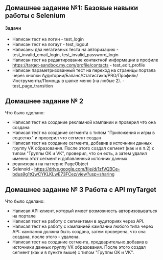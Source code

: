 ## Домашнее задание №1: Базовые навыки работы с Selenium
#### Задачи
* Написан тест на логин  - test_login
* Написан тест на логаут - test_logout
* Написаны два негативных теста на авторизацию - test_invalid_email_login, test_invalid_password_login
* Написан тест на редактирование контактной информации в профиле https://target-sandbox.my.com/profile/contacts - test_edit_profile
* Написан параметризованный тест на переход на страницы портала через кнопки Аудитории/Баланс/Статистика/PRO/Профиль/Инструменты/Помощь в шапке меню (на любые 2). - test_page_transition

## Домашнее задание № 2
Что было сделано:
* Написал тест на создание рекламной кампании и проверил что она создана
* Написал тест на создание сегмента с типом "Приложения и игры в соцсетях" и проверил что сегмент создан
* Написал тест на создание сегмента, добавив в источники данных группу VK образования. После этого создал сегмент (как и в п.2) с типом "Группы OK и VK", проверил, что он есть, а затем удалил именно этот сегмент и добавленный источник данных
* реализован на паттерне PageObject
* Selenoid - https://drive.google.com/file/d/1zfVQBCe-bdua9g1tQwCYKLKLwE73FCez/view?usp=sharing

## Домашнее задание № 3 Работа с API myTarget
Что было сделано:
* Написал API клиент, который имеет возможность авторизовываться на портале 
* Написал тест на работу с сегментами в аудиториях через API.
* Написал тест на работу с кампанией кампании любого типа через API: кампания должна быть создана, затем проверена, что она создана, после этого - удалена.
* Написал тест на создание сегмента, предварительно добавив в источники данных группу VK образования. После этого создал сегмент (как и в пункте выше) с типом "Группы OK и VK".